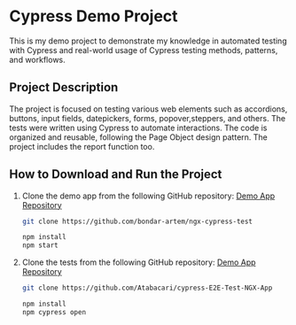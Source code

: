 # Cypress Demo Project

This is my demo project to demonstrate my knowledge in automated testing with Cypress and real-world usage of Cypress testing methods, patterns, and workflows. 



## Project Description

The project is focused on testing various web elements such as accordions, buttons, input fields, datepickers, forms, popover,steppers, and others. 
The tests were written using Cypress to automate interactions.
The code is organized and reusable, following the Page Object design pattern.
The project includes the report function too. 


## How to Download and Run the Project

1. Clone the demo app from the following GitHub repository:
   [Demo App Repository](<https://github.com/bondar-artem/ngx-cypress-test>)

   ```bash
   git clone https://github.com/bondar-artem/ngx-cypress-test
   
   npm install
   npm start

2. Clone the tests from the following GitHub repository:
   [Demo App Repository](<https://github.com/Atabacari/cypress-E2E-Test-NGX-App>)

   ```bash
   git clone https://github.com/Atabacari/cypress-E2E-Test-NGX-App
   
   npm install
   npm cypress open




